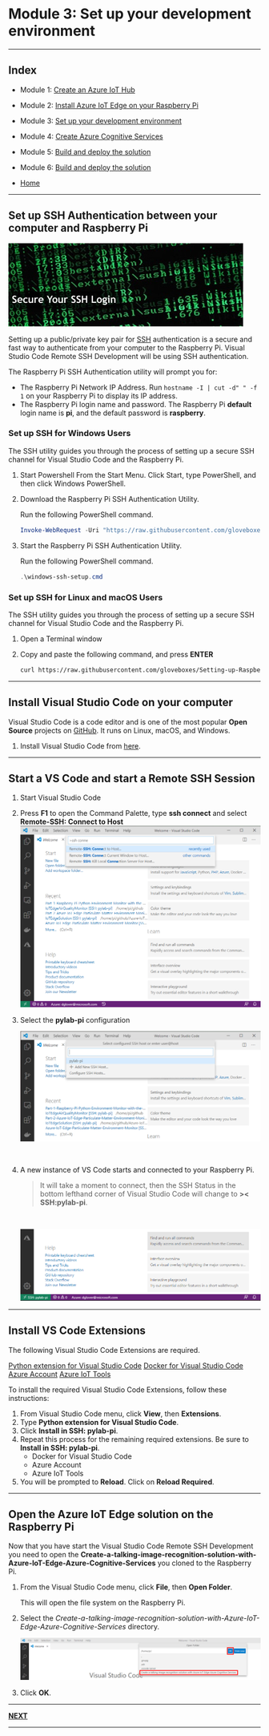 # Module 3: Set up your development environment

---

## Index

* Module 1: [Create an Azure IoT Hub](../module_1_create_iot_hub/README.md)
* Module 2: [Install Azure IoT Edge on your Raspberry Pi](../module_2_install_azure_iot_edge/README.md)
* Module 3: [Set up your development environment](../module_3_set_up_computer/README.md)
* Module 4: [Create Azure Cognitive Services](../module_4_create_azure_resources/README.md)
* Module 5: [Build and deploy the solution](../module_5_building_the_solution/README.md)
* Module 6: [Build and deploy the solution](../module_6_camera_settings/README.md)

* [Home](../../README.md)

---

## Set up SSH Authentication between your computer and Raspberry Pi

![ssh login](../resources/ssh-login.jpg)

Setting up a public/private key pair for [SSH](https://en.wikipedia.org/wiki/Secure_Shell) authentication is a secure and fast way to authenticate from your computer to the Raspberry Pi. Visual Studio Code Remote SSH Development will be using SSH authentication.

The Raspberry Pi SSH Authentication utility will prompt you for:

- The Raspberry Pi Network IP Address. Run ```hostname -I | cut -d" " -f 1``` on your Raspberry Pi to display its IP address.
- The Raspberry Pi login name and password. The Raspberry Pi **default** login name is **pi**, and the default password is **raspberry**.

### Set up SSH for Windows Users

The SSH utility guides you through the process of setting up a secure SSH channel for Visual Studio Code and the Raspberry Pi.

1. Start Powershell
    From the Start Menu. Click Start, type PowerShell, and then click Windows PowerShell.
2. Download the Raspberry Pi SSH Authentication Utility.

    Run the following PowerShell command.

    ```powershell
    Invoke-WebRequest -Uri "https://raw.githubusercontent.com/gloveboxes/Setting-up-Raspberry-Pi-SSH-Authentication/master/windows-ssh-setup.cmd" -OutFile "windows-ssh-setup.cmd"
    ```

3. Start the Raspberry Pi SSH Authentication Utility.

    Run the following PowerShell command.

    ```powershell
    .\windows-ssh-setup.cmd
    ```

### Set up SSH for Linux and macOS Users

The SSH utility guides you through the process of setting up a secure SSH channel for Visual Studio Code and the Raspberry Pi.

1. Open a Terminal window
2. Copy and paste the following command, and press **ENTER**

    ```bash
    curl https://raw.githubusercontent.com/gloveboxes/Setting-up-Raspberry-Pi-SSH-Authentication/master/ssh-setup.sh | bash
    ```

---

## Install Visual Studio Code on your computer

Visual Studio Code is a code editor and is one of the most popular **Open Source** projects on [GitHub](https://github.com/microsoft/vscode). It runs on Linux, macOS, and Windows.

1. Install Visual Studio Code from [here](https://code.visualstudio.com/?WT.mc_id=julyot-tir-dglover).

---

## Start a VS Code and start a Remote SSH Session

1. Start Visual Studio Code
2. Press **F1** to open the Command Palette, type **ssh connect** and select **Remote-SSH: Connect to Host**
    ![](../resources/vs-code-remote-ssh-start.png)

3. Select the **pylab-pi** configuration
    <br/>

    ![open the ssh project](../resources/vs-code-open-ssh-connection.png)

    <br/>
4. A new instance of VS Code starts and connected to your Raspberry Pi.

    > It will take a moment to connect, then the SSH Status in the bottom lefthand corner of Visual Studio Code will change to **>< SSH:pylab-pi**.
    <br/>

    ![](../resources/vs-code-remote-ssh-connected.png)

---

## Install VS Code Extensions

The following Visual Studio Code Extensions are required.

[Python extension for Visual Studio Code](https://marketplace.visualstudio.com/items?itemName=ms-python.python&WT.mc_id=julyot-tir-dglover)
[Docker for Visual Studio Code](https://marketplace.visualstudio.com/items?itemName=ms-azuretools.vscode-docker&WT.mc_id=julyot-tir-dglover)
[Azure Account](https://marketplace.visualstudio.com/items?itemName=ms-vscode.azure-account&WT.mc_id=julyot-tir-dglover)
[Azure IoT Tools](https://marketplace.visualstudio.com/items?itemName=vsciot-vscode.azure-iot-tools&WT.mc_id=julyot-tir-dglover)

To install the required Visual Studio Code Extensions, follow these instructions:

1. From Visual Studio Code menu, click **View**, then **Extensions**.
2. Type **Python extension for Visual Studio Code**.
3. Click **Install in SSH: pylab-pi**.
4. Repeat this process for the remaining required extensions. Be sure to **Install in SSH: pylab-pi**.
    * Docker for Visual Studio Code
    * Azure Account
    * Azure IoT Tools
5. You will be prompted to **Reload**. Click on **Reload Required**.

---

## Open the Azure IoT Edge solution on the Raspberry Pi

Now that you have start the Visual Studio Code Remote SSH Development you need to open the **Create-a-talking-image-recognition-solution-with-Azure-IoT-Edge-Azure-Cognitive-Services** you cloned to the Raspberry Pi.

1. From the Visual Studio Code menu, click **File**, then **Open Folder**.

    This will open the file system on the Raspberry Pi.

2. Select the *Create-a-talking-image-recognition-solution-with-Azure-IoT-Edge-Azure-Cognitive-Services* directory.

    ![](../resources/vs-code-open-solution.png)

3. Click **OK**.

---

**[NEXT](../module_4_create_azure_resources/README.md)**

---
